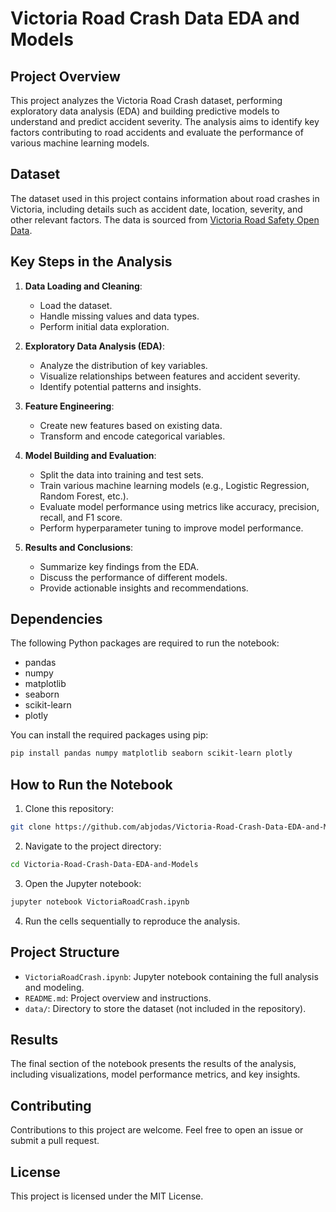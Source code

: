 
# Victoria Road Crash Data EDA and Models

## Project Overview

This project analyzes the Victoria Road Crash dataset, performing exploratory data analysis (EDA) and building predictive models to understand and predict accident severity. The analysis aims to identify key factors contributing to road accidents and evaluate the performance of various machine learning models.

## Dataset

The dataset used in this project contains information about road crashes in Victoria, including details such as accident date, location, severity, and other relevant factors. The data is sourced from [Victoria Road Safety Open Data](https://data.vicroads.vic.gov.au/).

## Key Steps in the Analysis

1. **Data Loading and Cleaning**:
    - Load the dataset.
    - Handle missing values and data types.
    - Perform initial data exploration.

2. **Exploratory Data Analysis (EDA)**:
    - Analyze the distribution of key variables.
    - Visualize relationships between features and accident severity.
    - Identify potential patterns and insights.

3. **Feature Engineering**:
    - Create new features based on existing data.
    - Transform and encode categorical variables.

4. **Model Building and Evaluation**:
    - Split the data into training and test sets.
    - Train various machine learning models (e.g., Logistic Regression, Random Forest, etc.).
    - Evaluate model performance using metrics like accuracy, precision, recall, and F1 score.
    - Perform hyperparameter tuning to improve model performance.

5. **Results and Conclusions**:
    - Summarize key findings from the EDA.
    - Discuss the performance of different models.
    - Provide actionable insights and recommendations.

## Dependencies

The following Python packages are required to run the notebook:

- pandas
- numpy
- matplotlib
- seaborn
- scikit-learn
- plotly

You can install the required packages using pip:

```bash
pip install pandas numpy matplotlib seaborn scikit-learn plotly
```

## How to Run the Notebook

1. Clone this repository:

```bash
git clone https://github.com/abjodas/Victoria-Road-Crash-Data-EDA-and-Models.git
```

2. Navigate to the project directory:

```bash
cd Victoria-Road-Crash-Data-EDA-and-Models
```

3. Open the Jupyter notebook:

```bash
jupyter notebook VictoriaRoadCrash.ipynb
```

4. Run the cells sequentially to reproduce the analysis.

## Project Structure

- `VictoriaRoadCrash.ipynb`: Jupyter notebook containing the full analysis and modeling.
- `README.md`: Project overview and instructions.
- `data/`: Directory to store the dataset (not included in the repository).

## Results

The final section of the notebook presents the results of the analysis, including visualizations, model performance metrics, and key insights.

## Contributing

Contributions to this project are welcome. Feel free to open an issue or submit a pull request.

## License

This project is licensed under the MIT License.
